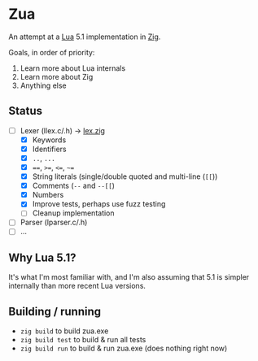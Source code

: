 Zua
===

An attempt at a [Lua](https://lua.org) 5.1 implementation in [Zig](https://ziglang.org).

Goals, in order of priority:
1. Learn more about Lua internals
2. Learn more about Zig
3. Anything else

## Status

- [ ] Lexer (llex.c/.h) -> [lex.zig](src/lex.zig)
  + [x] Keywords
  + [x] Identifiers
  + [x] `..`, `...`
  + [x] `==`, `>=`, `<=`, `~=`
  + [x] String literals (single/double quoted and multi-line (`[[`))
  + [x] Comments (`--` and `--[[`)
  + [x] Numbers
  + [x] Improve tests, perhaps use fuzz testing
  + [ ] Cleanup implementation
- [ ] Parser (lparser.c/.h)
- [ ] ...

## Why Lua 5.1?

It's what I'm most familiar with, and I'm also assuming that 5.1 is simpler internally than more recent Lua versions.

## Building / running

- `zig build` to build zua.exe
- `zig build test` to build & run all tests
- `zig build run` to build & run zua.exe (does nothing right now)
